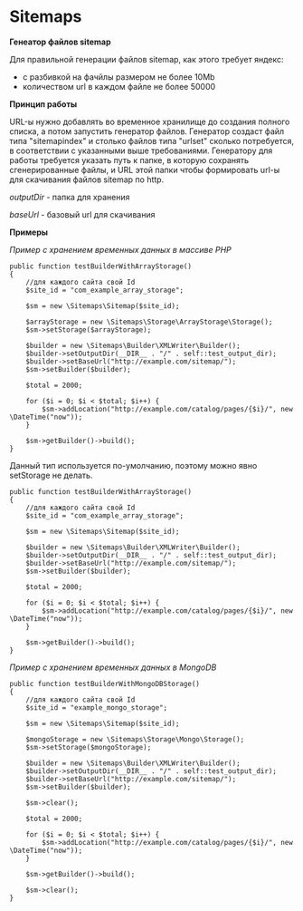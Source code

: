 Sitemaps
========

**Генеатор файлов sitemap**

Для правильной генерации файлов sitemap, как этого требует яндекс:
- с разбивкой на фачйлы размером не более 10Mb
- количеством url в каждом файле не более 50000

**Принцип работы**

URL-ы нужно добавлять во временное хранилище до создания полного списка, а потом запустить генератор файлов. Генератор создаст файл типа "sitemapindex" и столько файлов типа "urlset" сколько потребуется, в соответствии с указанными выше требованиями. Генератору для работы требуется указать путь к папке, в которую сохранять сгенерированные файлы, и URL этой папки чтобы формировать url-ы для скачивания файлов sitemap по http.  

*outputDir* - папка для хранения

*baseUrl* - базовый url для скачивания

**Примеры**

*Пример с хранением временных данных в массиве PHP*

    public function testBuilderWithArrayStorage()
    {
        //для каждoго сайта свой Id
        $site_id = "com_example_array_storage";
        
        $sm = new \Sitemaps\Sitemap($site_id);
        
        $arrayStorage = new \Sitemaps\Storage\ArrayStorage\Storage();
        $sm->setStorage($arrayStorage);
        
        $builder = new \Sitemaps\Builder\XMLWriter\Builder();
        $builder->setOutputDir(__DIR__ . "/" . self::test_output_dir);
        $builder->setBaseUrl("http://example.com/sitemap/");
        $sm->setBuilder($builder);
        
        $total = 2000;
        
        for ($i = 0; $i < $total; $i++) {
            $sm->addLocation("http://example.com/catalog/pages/{$i}/", new \DateTime("now"));
        }
        
        $sm->getBuilder()->build();
    }

Данный тип используется по-умолчанию, поэтому можно явно setStorage не делать.

    public function testBuilderWithArrayStorage()
    {
        //для каждoго сайта свой Id
        $site_id = "com_example_array_storage";
        
        $sm = new \Sitemaps\Sitemap($site_id);
        
        $builder = new \Sitemaps\Builder\XMLWriter\Builder();
        $builder->setOutputDir(__DIR__ . "/" . self::test_output_dir);
        $builder->setBaseUrl("http://example.com/sitemap/");
        $sm->setBuilder($builder);
        
        $total = 2000;
        
        for ($i = 0; $i < $total; $i++) {
            $sm->addLocation("http://example.com/catalog/pages/{$i}/", new \DateTime("now"));
        }
        
        $sm->getBuilder()->build();
    }


*Пример с хранением временных данных в MongoDB*

    public function testBuilderWithMongoDBStorage()
    {
        //для каждoго сайта свой Id
        $site_id = "example_mongo_storage";
        
        $sm = new \Sitemaps\Sitemap($site_id);
        
        $mongoStorage = new \Sitemaps\Storage\Mongo\Storage();
        $sm->setStorage($mongoStorage);
        
        $builder = new \Sitemaps\Builder\XMLWriter\Builder();
        $builder->setOutputDir(__DIR__ . "/" . self::test_output_dir);
        $builder->setBaseUrl("http://example.com/sitemap/");
        $sm->setBuilder($builder);
        
        $sm->clear();
        
        $total = 2000;
        
        for ($i = 0; $i < $total; $i++) {
            $sm->addLocation("http://example.com/catalog/pages/{$i}/", new \DateTime("now"));
        }
        
        $sm->getBuilder()->build();
        
        $sm->clear();
    }
